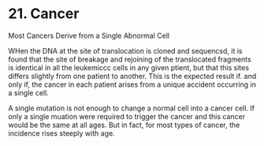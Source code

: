 # 21. Cancer

Most Cancers Derive from a Single Abnormal Cell

WHen the DNA at the site of translocation is cloned and sequencsd, it is found that the site of breakage and
rejoining of the translocated fragments is identical in all the leukemiccc cells in any given ptient,
but that this sites differs slightly from one patient to another. This is the expected result if. and only
if, the cancer in each patient arises from a unique accident occurring in a single cell.

A single mutation is not enough to change a normal cell into a cancer cell.
If only a single muation were required to trigger the cancer and this cancer would be the same at all 
ages. But in fact, for most types of cancer, the incidence rises steeply with age.
